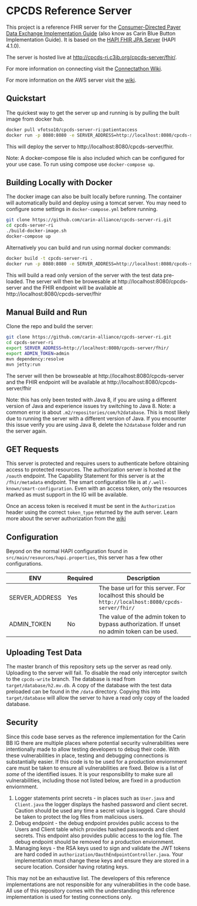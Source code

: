 # CPCDS Reference Server

This project is a reference FHIR server for the [Consumer-Directed Payer Data Exchange Implementation Guide](https://build.fhir.org/ig/HL7/carin-bb/toc.html) (also know as Carin Blue Button Implementation Guide). It is based on the [HAPI FHIR JPA Server](https://github.com/hapifhir/hapi-fhir-jpaserver-starter) (HAPI 4.1.0).

The server is hosted live at http://cpcds-ri.c3ib.org/cpcds-server/fhir/.

For more information on connecting visit the [Connectathon Wiki](https://github.com/carin-alliance/cpcds-server-ri/wiki/Connectathon-README).

For more information on the AWS server visit the [wiki](https://github.com/carin-alliance/cpcds-server-ri/wiki/AWS-Reference-Implementation).

## Quickstart

The quickest way to get the server up and running is by pulling the built image from docker hub.

```bash
docker pull vfotso10/cpcds-server-ri:patientaccess
docker run -p 8080:8080 -e SERVER_ADDRESS=http://localhost:8080/cpcds-server/fhir/ vfotso10/cpcds-server-ri:patientaccess
```

This will deploy the server to http://localhost:8080/cpcds-server/fhir.

Note: A docker-compose file is also included which can be configured for your use case. To run using compose use `docker-compose up`.

## Building Locally with Docker

The docker image can also be built locally before running. The container will automatically build and deploy using a tomcat server. You may need to configure some settings in `docker-compose.yml` before running.

```bash
git clone https://github.com/carin-alliance/cpcds-server-ri.git
cd cpcds-server-ri
./build-docker-image.sh
docker-compose up
```

Alternatively you can build and run using normal docker commands:

```bash
docker build -t cpcds-server-ri .
docker run -p 8080:8080 -e SERVER_ADDRESS=http://localhost:8080/cpcds-server/fhir/ -e ADMIN_TOKEN=admin cpcds-server-ri
```

This will build a read only version of the server with the test data pre-loaded. The server will then be browesable at http://localhost:8080/cpcds-server and the FHIR endpoint will be available at http://localhost:8080/cpcds-server/fhir

## Manual Build and Run

Clone the repo and build the server:

```bash
git clone https://github.com/carin-alliance/cpcds-server-ri.git
cd cpcds-server-ri
export SERVER_ADDRESS=http://localhost:8080/cpcds-server/fhir/
export ADMIN_TOKEN=admin
mvn dependency:resolve
mvn jetty:run
```

The server will then be browseable at http://localhost:8080/cpcds-server and the FHIR endpoint will be available at http://localhost:8080/cpcds-server/fhir

Note: this has only been tested with Java 8, if you are using a different version of Java and experience issues try switching to Java 8.
Note: a common error is about `.m2/repositories/com/h2database`. This is most likely due to running the server with a different version of Java. If you encounter this issue verify you are using Java 8, delete the `h2database` folder and run the server again.

## GET Requests

This server is protected and requires users to authenticate before obtaining access to protected resources. The authorization server is hosted at the `/oauth` endpoint. The Capability Statement for this server is at the `/fhir/metadata` endpoint. The smart configuration file is at `/.well-known/smart-configuration`. Even with an access token, only the resources marked as must support in the IG will be available.

Once an access token is received it must be sent in the `Authorization` header using the correct `token_type` returned by the auth server. Learn more about the server authorization from the [wiki](https://github.com/carin-alliance/cpcds-server-ri/wiki)

## Configuration

Beyond on the normal HAPI configuration found in `src/main/resources/hapi.properties`, this server has a few other configurations.

| ENV            | Required | Description                                                                                           |
| -------------- | -------- | ----------------------------------------------------------------------------------------------------- |
| SERVER_ADDRESS | Yes      | The base url for this server. For localhost this should be `http://localhost:8080/cpcds-server/fhir/` |
| ADMIN_TOKEN    | No       | The value of the admin token to bypass authorization. If unset no admin token can be used.            |

## Uploading Test Data

The master branch of this repository sets up the server as read only. Uploading to the server will fail. To disable the read only interceptor switch to the `cpcds-write` branch. The database is read from `target/database/h2.mv.db`. A copy of the database with the test data preloaded can be found in the `/data` directory. Copying this into `target/database` will allow the server to have a read only copy of the loaded database.

## Security

Since this code base serves as the reference implementation for the Carin BB IG there are multiple places where potential security vulnerabilities were intentionally made to allow testing developers to debug their code. With these vulnerabilities in place, testing and debugging connections is substantially easier. If this code is to be used for a production enviornment care must be taken to ensure all vulnerabilities are fixed. Below is a list of _some_ of the identified issues. It is your responsibility to make sure all vulnerabilities, including those not listed below, are fixed in a production enviornment.

1. Logger statements print secrets - in places such as `User.java` and `Client.java` the logger displays the hashed password and client secret. Caution should be used any time a secret value is logged. Care should be taken to protect the log files from malicious users.
2. Debug endpoint - the debug endpoint provides public access to the Users and Client table which provides hashed passwords and client secrets. This endpoint also provides public access to the log file. The debug endpoint should be removed for a production enviornment.
3. Managing keys - the RSA keys used to sign and validate the JWT tokens are hard coded in `authorization/OauthEndpointController.java`. Your implementation must change these keys and ensure they are stored in a secure location. Consider having rotating keys.

This may not be an exhaustive list. The developers of this reference implementations are not responsible for any vulnerabilities in the code base. All use of this repository comes with the understanding this reference implementation is used for testing connections only.
